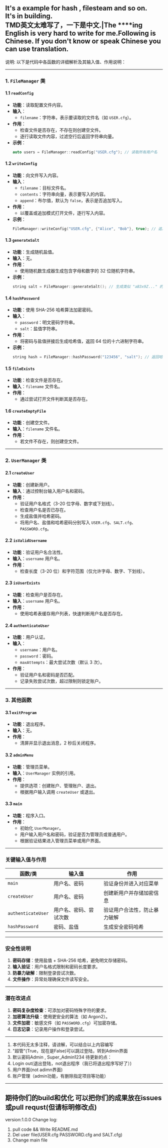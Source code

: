 It's a example for hash , filesteam and so on.  
It's in building.  
TMD英文太难写了，一下是中文.|The ****ing English is very hard to write for me.Following is Chinese.  If you don't know or speak Chinese you can use translation.  
---
说明:
以下是代码中各函数的详细解析及其输入值、作用说明：

---

### **1. `FileManager` 类**
#### **1.1 `readConfig`**
- **功能**：读取配置文件内容。
- **输入**：
  - `filename`：字符串，表示要读取的文件名（如 `USER.cfg`）。
- **作用**：
  - 检查文件是否存在，不存在则创建空文件。
  - 逐行读取文件内容，过滤空行后返回字符串向量。
- **示例**：
  ```cpp
  auto users = FileManager::readConfig("USER.cfg"); // 读取所有用户名
  ```

#### **1.2 `writeConfig`**
- **功能**：向文件写入内容。
- **输入**：
  - `filename`：目标文件名。
  - `contents`：字符串向量，表示要写入的内容。
  - `append`：布尔值，默认为 `false`，表示是否追加写入。
- **作用**：
  - 以覆盖或追加模式打开文件，逐行写入内容。
- **示例**：
  ```cpp
  FileManager::writeConfig("USER.cfg", {"Alice", "Bob"}, true); // 追加两个用户名
  ```

#### **1.3 `generateSalt`**
- **功能**：生成随机盐值。
- **输入**：无。
- **作用**：
  - 使用随机数生成器生成包含字母和数字的 32 位随机字符串。
- **示例**：
  ```cpp
  string salt = FileManager::generateSalt(); // 生成类似 "aB3x9Z..." 的盐值
  ```

#### **1.4 `hashPassword`**
- **功能**：使用 SHA-256 哈希算法加密密码。
- **输入**：
  - `password`：明文密码字符串。
  - `salt`：盐值字符串。
- **作用**：
  - 将密码与盐值拼接后生成哈希值，返回 64 位的十六进制字符串。
- **示例**：
  ```cpp
  string hash = FileManager::hashPassword("123456", "salt"); // 返回哈希值如 "a1b2c3..."
  ```

#### **1.5 `fileExists`**
- **功能**：检查文件是否存在。
- **输入**：`filename` 文件名。
- **作用**：
  - 通过尝试打开文件判断其是否存在。

#### **1.6 `createEmptyFile`**
- **功能**：创建空文件。
- **输入**：`filename` 文件名。
- **作用**：
  - 若文件不存在，则创建空文件。

---

### **2. `UserManager` 类**
#### **2.1 `createUser`**
- **功能**：创建新用户。
- **输入**：通过控制台输入用户名和密码。
- **作用**：
  - 验证用户名格式（3-20 位字母、数字或下划线）。
  - 检查用户名是否已存在。
  - 生成盐值并哈希密码。
  - 将用户名、盐值和哈希密码分别写入 `USER.cfg`、`SALT.cfg`、`PASSWORD.cfg`。

#### **2.2 `isValidUsername`**
- **功能**：验证用户名合法性。
- **输入**：`username` 用户名。
- **作用**：
  - 检查长度（3-20 位）和字符范围（仅允许字母、数字、下划线）。

#### **2.3 `isUserExists`**
- **功能**：检查用户是否存在。
- **输入**：`username` 用户名。
- **作用**：
  - 使用哈希表缓存用户列表，快速判断用户名是否存在。

#### **2.4 `authenticateUser`**
- **功能**：用户认证。
- **输入**：
  - `username`：用户名。
  - `password`：密码。
  - `maxAttempts`：最大尝试次数（默认 3 次）。
- **作用**：
  - 验证用户名和密码是否匹配。
  - 记录失败尝试次数，超过限制则锁定账户。

---

### **3. 其他函数**
#### **3.1 `exitProgram`**
- **功能**：退出程序。
- **输入**：无。
- **作用**：
  - 清屏并显示退出消息，2 秒后关闭程序。

#### **3.2 `adminMenu`**
- **功能**：管理员菜单。
- **输入**：`UserManager` 实例的引用。
- **作用**：
  - 提供选项：创建账户、管理账户、退出。
  - 根据用户输入调用 `createUser` 或退出。

#### **3.3 `main`**
- **功能**：程序入口。
- **作用**：
  - 初始化 `UserManager`。
  - 用户输入用户名和密码，验证是否为管理员或普通用户。
  - 根据验证结果进入管理员菜单或用户界面。

---

### **关键输入值与作用**
| **函数/类**       | **输入值**              | **作用**                                |
|--------------------|-------------------------|----------------------------------------|
| `main`             | 用户名、密码            | 验证身份并进入对应菜单                  |
| `createUser`       | 用户名、密码            | 创建新用户并存储加密信息                |
| `authenticateUser` | 用户名、密码、尝试次数  | 验证用户合法性，防止暴力破解            |
| `hashPassword`     | 密码、盐值              | 生成安全密码哈希                        |

---

### **安全性说明**
1. **密码存储**：使用盐值 + SHA-256 哈希，避免明文存储密码。
2. **输入验证**：用户名格式限制和密码长度要求。
3. **防暴力破解**：限制登录尝试次数。
4. **文件操作**：异常处理确保文件读写安全。

---

### **潜在改进点**
1. **密码复杂度检查**：可添加对密码特殊字符的要求。
2. **加密算法升级**：使用更安全的算法（如 Argon2）。
3. **文件加密**：敏感文件（如 `PASSWORD.cfg`）可加密存储。
4. **日志记录**：记录用户操作和登录尝试。
-------------------------------------------------------------------------------------------------
1. 本代码无太多注释，请谅解，可以结合以上内容编写
2. "超管"(True，现在是False)可以跳过登陆，转到Admin界面
3. 默认密码Admin , Super_Admin1234
待更新的点：
1. Login out(退出登陆，not退出程序（我已将退出程序写好了）)
2. 用户界面(not adimn界面)
3. 账户管理（admin功能，有删除指定项目等功能）
------------------------------------------------------------------------------------------------------
期待你们的build和优化
可以把你们的成果放在issues或pull requst(但请标明修改点)
-----------------------------------------------------------------------------------------------
version:1.0.0
Change log:
1. pull code && Write README.md
2. Del user file(USER.cfg PASSWORD.cfg and SALT.cfg)
3. Change main file
